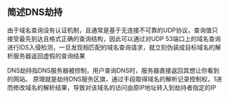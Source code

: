 ## 简述DNS劫持

由于域名查询没有认证机制，且通常是基于无连接不可靠的UDP协议，查询值只接受最先到达且格式正确的查询结构，因此可以通过对UDP 53端口上的域名查询进行IDS入侵检测，一旦发现相匹配的域名查询请求，就立刻伪装成目标域名的解析服务器返回虚假的查询结果

DNS劫持指DNS服务器被控制，用户查询DNS时，服务器直接返回其想让你看到的网站。
原理就是劫持DNS服务区旗，通过手段取得域名的解析记录控制权，1进而修改域名的解析结果，导致对该域名的访问由原IP地址转入到劫持者指定的IP
